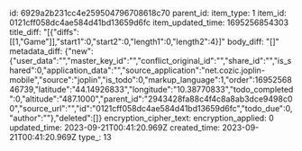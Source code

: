 id: 6929a2b231cc4e259504796708618c70
parent_id: 
item_type: 1
item_id: 0121cff058dc4ae584d41bd13659d6fc
item_updated_time: 1695256854303
title_diff: "[{\"diffs\":[[1,\"Game\"]],\"start1\":0,\"start2\":0,\"length1\":0,\"length2\":4}]"
body_diff: "[]"
metadata_diff: {"new":{"user_data":"","master_key_id":"","conflict_original_id":"","share_id":"","is_shared":0,"application_data":"","source_application":"net.cozic.joplin-mobile","source":"joplin","is_todo":0,"markup_language":1,"order":1695256846739,"latitude":"44.14926833","longitude":"10.38770833","todo_completed":0,"altitude":"487.1000","parent_id":"2943428fa88c4f4c8a8ab3dce9498c00","source_url":"","id":"0121cff058dc4ae584d41bd13659d6fc","todo_due":0,"author":""},"deleted":[]}
encryption_cipher_text: 
encryption_applied: 0
updated_time: 2023-09-21T00:41:20.969Z
created_time: 2023-09-21T00:41:20.969Z
type_: 13